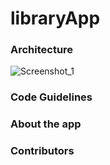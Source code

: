 # libraryApp


### Architecture 
![Screenshot_1](https://user-images.githubusercontent.com/69252953/233648714-078bb574-7bee-431a-afcf-6582a37072f8.png)

### Code Guidelines

### About the app

### Contributors
